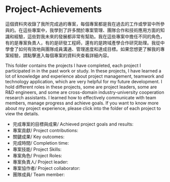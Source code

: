 # Project-Achievements

這個資料夾收錄了我所完成過的專案，每個專案都是我在過去的工作或學習中所參與的。在這些專案中，我學到了許多關於專案管理、團隊合作和技術應用方面的知識和經驗，這些對我未來的發展都非常有幫助。我在這些專案中擔任不同的角色，有的是專案負責人，有的是研發工程師，還有的是跨域產學合作研究助理。我從中學會了如何有效地與團隊成員溝通、管理進度和達成目標。如果您想更了解我的專案經驗，請點擊進入每個專案的資料夾查看詳細內容。

This folder contains the projects I have completed, each project I participated in in the past work or study. In these projects, I have learned a lot of knowledge and experience about project management, teamwork and technology application, which are very helpful for my future development. I hold different roles in these projects, some are project leaders, some are R&D engineers, and some are cross-domain industry-university cooperation research assistants. I learned how to effectively communicate with team members, manage progress and achieve goals. If you want to know more about my project experience, please click into the folder of each project to view the details.


* 完成專案的目標與成果/ Achieved project goals and results: 
* 專案貢獻/ Project contributions: 
* 關鍵成果/ Key outcomes: 
* 完成時間/ Completion time: 
* 專案技能/ Project Skills:
* 專案角色/ Project Roles:
* 專案負責人/ Project leader:
* 專案協作者/ Project collaborator:
* 團隊成員/ Team member:
